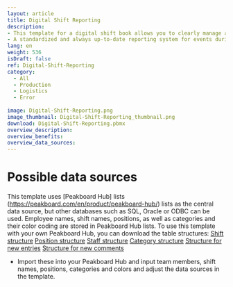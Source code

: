 ```yaml
---
layout: article
title: Digital Shift Reporting
description: 
- This template for a digital shift book allows you to clearly manage all relevant information about your shifts. Each entry in the shift book contains the name of the person who created the report, the position and shift concerned, the time and the category of the entry. 
- A standardized and always up-to-date reporting system for events during the shift is essential for successful shift handovers. With this digital shift book, you can keep an eye on irregularities and problems in order to increase efficiency and safety in operations. You also have the option of adding comments to the messages to further simplify communication. This template is versatile and customizable and is suitable for both logistics and production companies. Download the template now and optimize your shift planning!
lang: en
weight: 536
isDraft: false
ref: Digital-Shift-Reporting
category:
  - All
  - Production
  - Logistics
  - Error
 
image: Digital-Shift-Reporting.png
image_thumbnail: Digital-Shift-Reporting_thumbnail.png
download: Digital-Shift-Reporting.pbmx
overview_description:
overview_benefits:
overview_data_sources:
---
```


# Possible data sources

This template uses [Peakboard Hub] lists (https://peakboard.com/en/product/peakboard-hub/) lists as the central data source, but other databases such as SQL, Oracle or ODBC can be used. Employee names, shift names, positions, as well as categories and their color coding are stored in Peakboard Hub lists. To use this template with your own Peakboard Hub, you can download the table structures:
<a href="Template_Digital_Shift_Report_Shift.csv" class="inline" download>Shift structure</a> 
<a href="Template_Digital_Shift_Report_Position.csv" class="inline" download>Position structure</a>
<a href="Template_Digital_Shift_Report_Staff.csv" class="inline" download>Staff structure</a>
<a href="Template_Digital_Shift_Report_Category.csv" class="inline" download>Category structure</a>
<a href="Template_Digital_Shift_Report_Combined.csv" class="inline" download>Structure for new entries</a>
<a href="Template_Digital_Shift_Report_Comments.csv" class="inline" download>Structure for new comments</a>

- Import these into your Peakboard Hub and input team members, shift names, positions, categories and colors and adjust the data sources in the template.


